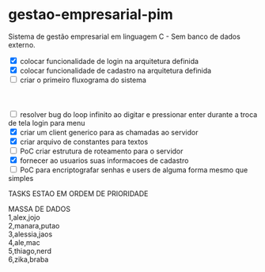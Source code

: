 # gestao-empresarial-pim
Sistema de gestão empresarial em linguagem C  - Sem banco de dados externo.

<input type=checkbox checked="true"> colocar funcionalidade de login na arquitetura definida <br>
<input type=checkbox checked="true"> colocar funcionalidade de cadastro na arquitetura definida <br>
<input type=checkbox> criar o primeiro fluxograma do sistema <br>
<br>
<br>
<br>
<input type=checkbox> resolver bug do loop infinito ao digitar e pressionar enter durante a troca de tela login para menu <br>
<input type=checkbox checked="true"> criar um client generico para as chamadas ao servidor <br>
<input type=checkbox checked="true"> criar arquivo de constantes para textos <br>
<input type=checkbox> PoC criar estrutura de roteamento para o servidor <br>
<input type=checkbox checked="true"> fornecer ao usuarios suas informacoes de cadastro <br>
<input type=checkbox> PoC para encriptografar senhas e users de alguma forma mesmo que simples <br>

TASKS ESTAO EM ORDEM DE PRIORIDADE

MASSA DE DADOS <br>
1,alex,jojo <br>
2,manara,putao <br>
3,alessia,jaos <br>
4,ale,mac <br>
5,thiago,nerd <br>
6,zika,braba <br>